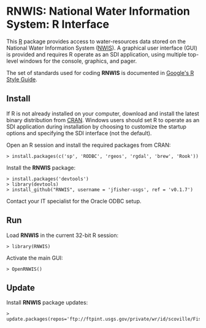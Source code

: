 RNWIS: National Water Information System: R Interface
=====================================================

This [R](http://www.r-project.org/ "R") package provides access to
water-resources data stored on the National Water Information System
([NWIS](http://waterdata.usgs.gov/nwis "NWIS")).
A graphical user interface (GUI) is provided and
requires R operate as an SDI application, using multiple
top-level windows for the console, graphics, and pager.

The set of standards used for coding **RNWIS** is documented in
[Google's R Style Guide](http://google-styleguide.googlecode.com/svn/trunk/google-r-style.html "Google's R Style Guide").

Install
-------

If R is not already installed on your
computer, download and install the latest binary distribution from
[CRAN](http://cran.r-project.org/ "The Comprehensive R Archive Network").
Windows users should set R to operate as an SDI application during installation
by choosing to customize the startup options and specifying the SDI interface
(not the default).

Open an R session and install the required packages from CRAN:

    > install.packages(c('sp', 'RODBC', 'rgeos', 'rgdal', 'brew', 'Rook'))

Install the **RNWIS** package:

    > install.packages('devtools')
    > library(devtools)
    > install_github("RNWIS", username = 'jfisher-usgs', ref = 'v0.1.7')

Contact your IT specialist for the Oracle ODBC setup.

Run
---

Load **RNWIS** in the current 32-bit R session:

    > library(RNWIS)

Activate the main GUI:

    > OpenRNWIS()

Update
------

Install **RNWIS** package updates:

    > update.packages(repos='ftp://ftpint.usgs.gov/private/wr/id/scoville/Fisher/RNWIS')
